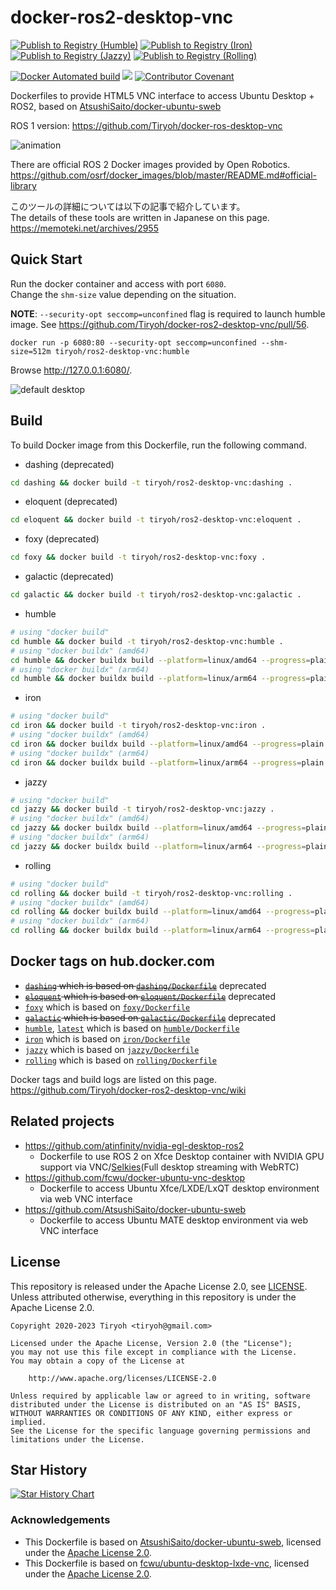 # docker-ros2-desktop-vnc

[![Publish to Registry (Humble)](https://github.com/Tiryoh/docker-ros2-desktop-vnc/actions/workflows/deploy-humble.yml/badge.svg)](https://github.com/Tiryoh/docker-ros2-desktop-vnc/actions/workflows/deploy-humble.yml)
[![Publish to Registry (Iron)](https://github.com/Tiryoh/docker-ros2-desktop-vnc/actions/workflows/deploy-iron.yml/badge.svg)](https://github.com/Tiryoh/docker-ros2-desktop-vnc/actions/workflows/deploy-iron.yml)
[![Publish to Registry (Jazzy)](https://github.com/Tiryoh/docker-ros2-desktop-vnc/actions/workflows/deploy-jazzy.yml/badge.svg)](https://github.com/Tiryoh/docker-ros2-desktop-vnc/actions/workflows/deploy-jazzy.yml)
[![Publish to Registry (Rolling)](https://github.com/Tiryoh/docker-ros2-desktop-vnc/actions/workflows/deploy-rolling.yml/badge.svg)](https://github.com/Tiryoh/docker-ros2-desktop-vnc/actions/workflows/deploy-rolling.yml)

[![Docker Automated build](https://img.shields.io/docker/automated/tiryoh/ros2-desktop-vnc)](https://hub.docker.com/r/tiryoh/ros2-desktop-vnc)
[![](https://img.shields.io/docker/pulls/tiryoh/ros2-desktop-vnc.svg)](https://hub.docker.com/r/tiryoh/ros2-desktop-vnc)
[![Contributor Covenant](https://img.shields.io/badge/Contributor%20Covenant-2.0-4baaaa.svg)](code_of_conduct.md)

Dockerfiles to provide HTML5 VNC interface to access Ubuntu Desktop + ROS2, based on [AtsushiSaito/docker-ubuntu-sweb](https://github.com/AtsushiSaito/docker-ubuntu-sweb)

ROS 1 version: https://github.com/Tiryoh/docker-ros-desktop-vnc

![animation](https://github.com/user-attachments/assets/137a5272-f6a3-490f-8bfc-168d082ac949)

There are official ROS 2 Docker images provided by Open Robotics.  
https://github.com/osrf/docker_images/blob/master/README.md#official-library

このツールの詳細については以下の記事で紹介しています。  
The details of these tools are written in Japanese on this page.  
https://memoteki.net/archives/2955

## Quick Start

Run the docker container and access with port `6080`.  
Change the `shm-size` value depending on the situation.

__NOTE__: `--security-opt seccomp=unconfined` flag is required to launch humble image. See https://github.com/Tiryoh/docker-ros2-desktop-vnc/pull/56.

```
docker run -p 6080:80 --security-opt seccomp=unconfined --shm-size=512m tiryoh/ros2-desktop-vnc:humble
```

Browse http://127.0.0.1:6080/.

![default desktop](https://github.com/user-attachments/assets/29ff479f-de54-4032-995d-d1be244ff4e7)

## Build

To build Docker image from this Dockerfile, run the following command.

* dashing (deprecated)
```sh
cd dashing && docker build -t tiryoh/ros2-desktop-vnc:dashing .
```

* eloquent (deprecated)
```sh
cd eloquent && docker build -t tiryoh/ros2-desktop-vnc:eloquent .
```

* foxy (deprecated)
```sh
cd foxy && docker build -t tiryoh/ros2-desktop-vnc:foxy .
```

* galactic (deprecated)
```sh
cd galactic && docker build -t tiryoh/ros2-desktop-vnc:galactic .
```

* humble
```sh
# using "docker build"
cd humble && docker build -t tiryoh/ros2-desktop-vnc:humble .
# using "docker buildx" (amd64)
cd humble && docker buildx build --platform=linux/amd64 --progress=plain -t tiryoh/ros2-desktop-vnc:humble-amd64 .
# using "docker buildx" (arm64)
cd humble && docker buildx build --platform=linux/arm64 --progress=plain -t tiryoh/ros2-desktop-vnc:humble-arm64 .
```

* iron
```sh
# using "docker build"
cd iron && docker build -t tiryoh/ros2-desktop-vnc:iron .
# using "docker buildx" (amd64)
cd iron && docker buildx build --platform=linux/amd64 --progress=plain -t tiryoh/ros2-desktop-vnc:iron-amd64 .
# using "docker buildx" (arm64)
cd iron && docker buildx build --platform=linux/arm64 --progress=plain -t tiryoh/ros2-desktop-vnc:iron-arm64 .
```

* jazzy
```sh
# using "docker build"
cd jazzy && docker build -t tiryoh/ros2-desktop-vnc:jazzy .
# using "docker buildx" (amd64)
cd jazzy && docker buildx build --platform=linux/amd64 --progress=plain -t tiryoh/ros2-desktop-vnc:jazzy-amd64 .
# using "docker buildx" (arm64)
cd jazzy && docker buildx build --platform=linux/arm64 --progress=plain -t tiryoh/ros2-desktop-vnc:jazzy-arm64 .
```

* rolling
```sh
# using "docker build"
cd rolling && docker build -t tiryoh/ros2-desktop-vnc:rolling .
# using "docker buildx" (amd64)
cd rolling && docker buildx build --platform=linux/amd64 --progress=plain -t tiryoh/ros2-desktop-vnc:rolling-amd64 .
# using "docker buildx" (arm64)
cd rolling && docker buildx build --platform=linux/arm64 --progress=plain -t tiryoh/ros2-desktop-vnc:rolling-arm64 .
```

## Docker tags on hub.docker.com

* ~~[`dashing`](https://hub.docker.com/r/tiryoh/ros2-desktop-vnc/tags?page=1&name=dashing) which is based on [`dashing/Dockerfile`](./dashing/Dockerfile)~~ deprecated
* ~~[`eloquent`](https://hub.docker.com/r/tiryoh/ros2-desktop-vnc/tags?page=1&name=eloquent) which is based on [`eloquent/Dockerfile`](./eloquent/Dockerfile)~~ deprecated
* [`foxy`](https://hub.docker.com/r/tiryoh/ros2-desktop-vnc/tags?page=1&name=foxy) which is based on [`foxy/Dockerfile`](./foxy/Dockerfile)
* ~~[`galactic`](https://hub.docker.com/r/tiryoh/ros2-desktop-vnc/tags?page=1&name=galactic) which is based on [`galactic/Dockerfile`](./galactic/Dockerfile)~~ deprecated
* [`humble`](https://hub.docker.com/r/tiryoh/ros2-desktop-vnc/tags?page=1&name=humble), [`latest`](https://hub.docker.com/r/tiryoh/ros2-desktop-vnc/tags?page=1&name=latest) which is based on [`humble/Dockerfile`](./humble/Dockerfile)
* [`iron`](https://hub.docker.com/r/tiryoh/ros2-desktop-vnc/tags?page=1&name=iron) which is based on [`iron/Dockerfile`](./iron/Dockerfile)
* [`jazzy`](https://hub.docker.com/r/tiryoh/ros2-desktop-vnc/tags?page=1&name=jazzy) which is based on [`jazzy/Dockerfile`](./jazzy/Dockerfile)
* [`rolling`](https://hub.docker.com/r/tiryoh/ros2-desktop-vnc/tags?page=1&name=rolling) which is based on [`rolling/Dockerfile`](./rolling/Dockerfile)

Docker tags and build logs are listed on this page.  
https://github.com/Tiryoh/docker-ros2-desktop-vnc/wiki

## Related projects

* https://github.com/atinfinity/nvidia-egl-desktop-ros2
  * Dockerfile to use ROS 2 on Xfce Desktop container with NVIDIA GPU support via VNC/[Selkies](https://github.com/selkies-project/selkies-gstreamer)(Full desktop streaming with WebRTC)
* https://github.com/fcwu/docker-ubuntu-vnc-desktop
  * Dockerfile to access Ubuntu Xfce/LXDE/LxQT desktop environment via web VNC interface
* https://github.com/AtsushiSaito/docker-ubuntu-sweb
  * Dockerfile to access Ubuntu MATE desktop environment via web VNC interface

## License

This repository is released under the Apache License 2.0, see [LICENSE](./LICENSE).  
Unless attributed otherwise, everything in this repository is under the Apache License 2.0.

```
Copyright 2020-2023 Tiryoh <tiryoh@gmail.com>

Licensed under the Apache License, Version 2.0 (the "License");
you may not use this file except in compliance with the License.
You may obtain a copy of the License at

    http://www.apache.org/licenses/LICENSE-2.0

Unless required by applicable law or agreed to in writing, software
distributed under the License is distributed on an "AS IS" BASIS,
WITHOUT WARRANTIES OR CONDITIONS OF ANY KIND, either express or implied.
See the License for the specific language governing permissions and
limitations under the License.
```

## Star History

[![Star History Chart](https://api.star-history.com/svg?repos=Tiryoh/docker-ros2-desktop-vnc&type=Date)](https://star-history.com/#Tiryoh/docker-ros2-desktop-vnc&Date)

### Acknowledgements

* This Dockerfile is based on [AtsushiSaito/docker-ubuntu-sweb](https://github.com/AtsushiSaito/docker-ubuntu-sweb), licensed under the [Apache License 2.0](https://github.com/AtsushiSaito/docker-ubuntu-sweb/blob/5e7ba8571d2f4d1e4fca0c1527d090c20f7f5e90/LICENSE).
* This Dockerfile is based on [fcwu/ubuntu-desktop-lxde-vnc](https://github.com/fcwu/docker-ubuntu-vnc-desktop), licensed under the [Apache License 2.0](https://github.com/fcwu/docker-ubuntu-vnc-desktop/blob/60f9ae18e71e9fabbfb23f67b212e64ab72c206e/LICENSE).
